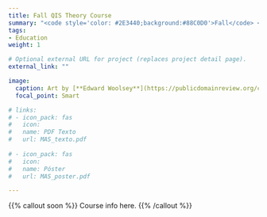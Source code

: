```yaml
---
title: Fall QIS Theory Course
summary: "<code style='color: #2E3440;background:#88C0D0'>Fall</code> <br> 3-credit course covering the mathematical principles needed to pursue QIS research."
tags:
- Education
weight: 1

# Optional external URL for project (replaces project detail page).
external_link: ""

image:
  caption: Art by [**Edward Woolsey**](https://publicdomainreview.org/collection/fancy-turning)
  focal_point: Smart

# links:
# - icon_pack: fas
#   icon:
#   name: PDF Texto
#   url: MAS_texto.pdf
  
# - icon_pack: fas
#   icon:
#   name: Póster
#   url: MAS_poster.pdf

---
```


{{% callout soon %}}
Course info here.
{{% /callout %}}
